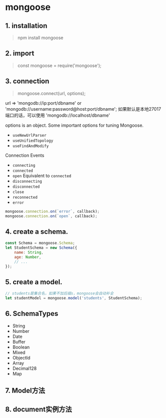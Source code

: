 # mongoose

## 1. installation

> npm install mongoose

## 2. import

> const mongoose = require('mongoose');

## 3. connection

> mongoose.connect(url, options);

url => 'mongodb://ip:port/dbname' or 'mongodb://username:password@host:port/dbname';
如果默认是本地27017端口的话，可以使用 'mongodb://localhost/dbname'

options is an object. Some important options for tuning Mongoose.

- `useNewUrlParser`
- `useUnifiedTopology`
- `useFindAndModify`

Connection Events

- `connecting`
- `connected`
- `open` Equivalent to `connected`
- `disconnecting`
- `disconnected`
- `close`
- `reconnected`
- `error`

```javascript
mongoose.connection.on(`error`, callback);
mongoose.connection.on(`open`, callback);
```

## 4. create a schema.

```javascript
const Schema = mongoose.Schema;
let StudentSchema = new Schema({
    name: String,
    age: Number,
    // ...
});
```

## 5. create a model.

```javascript
// students是集合名，如果不加后缀s，mongoose会自动补全
let studentModel = mongoose.model('students', StudentSchema);
```

## 6. SchemaTypes

- String
- Number
- Date
- Buffer
- Boolean
- Mixed
- ObjectId
- Array
- Decimal128
- Map

## 7. Model方法

## 8. document实例方法